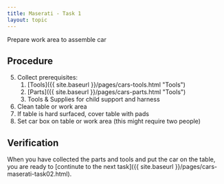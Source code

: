 ```yaml
---
title: Maserati - Task 1
layout: topic
---
```


Prepare work area to assemble car

## Procedure

5. Collect prerequisites: 
	1. [Tools]({{ site.baseurl }}/pages/cars-tools.html "Tools") 
	2. [Parts]({{ site.baseurl }}/pages/cars-parts.html "Tools") 
	3. Tools & Supplies for child support and harness
1. Clean table or work area
2. If table is hard surfaced, cover table with pads
3. Set car box on table or work area (this might require two people)

## Verification

When you have collected the parts and tools and put the car on the table, you are ready to [continute to the next task]({{ site.baseurl }}/pages/cars-maserati-task02.html).
